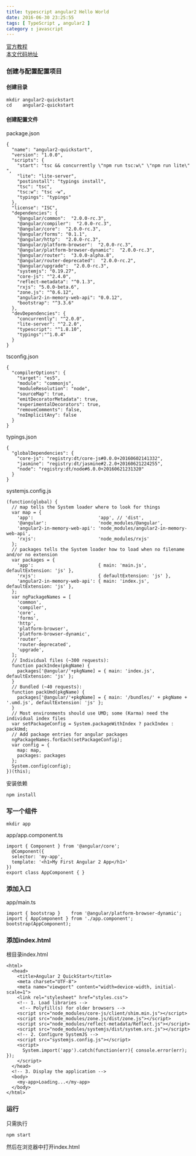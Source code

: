 ```yaml
---
title: typescript angular2 Hello World
date: 2016-06-30 23:25:55
tags: [ TypeScript , angular2 ]
category : javascript
---
```


[官方教程](https://angular.io/docs/ts/latest/quickstart.html)  
[本文代码地址](https://github.com/lixiaoyang1992/typescript_angular2)

### 创建与配置配置项目

#### 创建目录

    mkdir angular2-quickstart
    cd    angular2-quickstart

#### 创建配置文件

package.json

    {
      "name": "angular2-quickstart",
      "version": "1.0.0",
      "scripts": {
        "start": "tsc && concurrently \"npm run tsc:w\" \"npm run lite\" ",
        "lite": "lite-server",
        "postinstall": "typings install",
        "tsc": "tsc",
        "tsc:w": "tsc -w",
        "typings": "typings"
      },
      "license": "ISC",
      "dependencies": {
        "@angular/common":  "2.0.0-rc.3",
        "@angular/compiler":  "2.0.0-rc.3",
        "@angular/core":  "2.0.0-rc.3",
        "@angular/forms": "0.1.1",
        "@angular/http":  "2.0.0-rc.3",
        "@angular/platform-browser":  "2.0.0-rc.3",
        "@angular/platform-browser-dynamic":  "2.0.0-rc.3",
        "@angular/router":  "3.0.0-alpha.8",
        "@angular/router-deprecated":  "2.0.0-rc.2",
        "@angular/upgrade":  "2.0.0-rc.3",
        "systemjs": "0.19.27",
        "core-js": "^2.4.0",
        "reflect-metadata": "^0.1.3",
        "rxjs": "5.0.0-beta.6",
        "zone.js": "^0.6.12",
        "angular2-in-memory-web-api": "0.0.12",
        "bootstrap": "^3.3.6"
      },
      "devDependencies": {
        "concurrently": "^2.0.0",
        "lite-server": "^2.2.0",
        "typescript": "^1.8.10",
        "typings":"^1.0.4"
      }
    }

tsconfig.json

    {
      "compilerOptions": {
        "target": "es5",
        "module": "commonjs",
        "moduleResolution": "node",
        "sourceMap": true,
        "emitDecoratorMetadata": true,
        "experimentalDecorators": true,
        "removeComments": false,
        "noImplicitAny": false
      }
    }

typings.json

    {
      "globalDependencies": {
        "core-js": "registry:dt/core-js#0.0.0+20160602141332",
        "jasmine": "registry:dt/jasmine#2.2.0+20160621224255",
        "node": "registry:dt/node#6.0.0+20160621231320"
      }
    }

systemjs.config.js


    (function(global) {
      // map tells the System loader where to look for things
      var map = {
        'app':                        'app', // 'dist',
        '@angular':                   'node_modules/@angular',
        'angular2-in-memory-web-api': 'node_modules/angular2-in-memory-web-api',
        'rxjs':                       'node_modules/rxjs'
      };
      // packages tells the System loader how to load when no filename and/or no extension
      var packages = {
        'app':                        { main: 'main.js',  defaultExtension: 'js' },
        'rxjs':                       { defaultExtension: 'js' },
        'angular2-in-memory-web-api': { main: 'index.js', defaultExtension: 'js' },
      };
      var ngPackageNames = [
        'common',
        'compiler',
        'core',
        'forms',
        'http',
        'platform-browser',
        'platform-browser-dynamic',
        'router',
        'router-deprecated',
        'upgrade',
      ];
      // Individual files (~300 requests):
      function packIndex(pkgName) {
        packages['@angular/'+pkgName] = { main: 'index.js', defaultExtension: 'js' };
      }
      // Bundled (~40 requests):
      function packUmd(pkgName) {
        packages['@angular/'+pkgName] = { main: '/bundles/' + pkgName + '.umd.js', defaultExtension: 'js' };
      }
      // Most environments should use UMD; some (Karma) need the individual index files
      var setPackageConfig = System.packageWithIndex ? packIndex : packUmd;
      // Add package entries for angular packages
      ngPackageNames.forEach(setPackageConfig);
      var config = {
        map: map,
        packages: packages
      };
      System.config(config);
    })(this);

安装依赖

    npm install

### 写一个组件

    mkdir app

app/app.component.ts

    import { Component } from '@angular/core';
      @Component({
      selector: 'my-app',
      template: '<h1>My First Angular 2 App</h1>'
    })
    export class AppComponent { }

### 添加入口

app/main.ts

    import { bootstrap }    from '@angular/platform-browser-dynamic';
    import { AppComponent } from './app.component';
    bootstrap(AppComponent);

### 添加index.html

根目录index.html

    <html>
      <head>
        <title>Angular 2 QuickStart</title>
        <meta charset="UTF-8">
        <meta name="viewport" content="width=device-width, initial-scale=1">
        <link rel="stylesheet" href="styles.css">
        <!-- 1. Load libraries -->
         <!-- Polyfill(s) for older browsers -->
        <script src="node_modules/core-js/client/shim.min.js"></script>
        <script src="node_modules/zone.js/dist/zone.js"></script>
        <script src="node_modules/reflect-metadata/Reflect.js"></script>
        <script src="node_modules/systemjs/dist/system.src.js"></script>
        <!-- 2. Configure SystemJS -->
        <script src="systemjs.config.js"></script>
        <script>
          System.import('app').catch(function(err){ console.error(err); });
        </script>
      </head>
      <!-- 3. Display the application -->
      <body>
        <my-app>Loading...</my-app>
      </body>
    </html>

### 运行

只需执行  

    npm start

然后在浏览器中打开index.html
